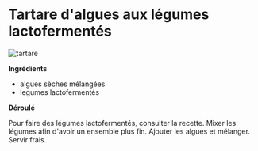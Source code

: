 # Tartare d'algues aux légumes lactofermentés

![tartare](https://github.com/bndct-lmbrt/mes-recettes/blob/master/medias/tartare-algues.jpg)

**Ingrédients**  
 

* algues sèches mélangées
* legumes lactofermentés 



**Déroulé**

Pour faire des légumes lactofermentés, consulter la recette.
Mixer les légumes afin d'avoir un ensemble plus fin.
Ajouter les algues et mélanger.
Servir frais.